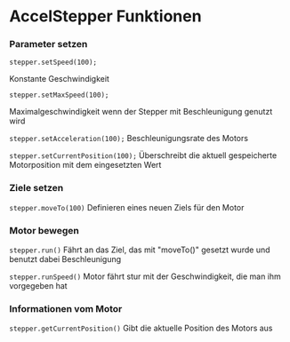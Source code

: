 # AccelStepper Funktionen

### Parameter setzen

`stepper.setSpeed(100);`

Konstante Geschwindigkeit


`stepper.setMaxSpeed(100);`

Maximalgeschwindigkeit wenn der Stepper mit Beschleunigung genutzt wird


`stepper.setAcceleration(100);`
Beschleunigungsrate des Motors


`stepper.setCurrentPosition(100);`
Überschreibt die aktuell gespeicherte Motorposition mit dem eingesetzten Wert


### Ziele setzen

`stepper.moveTo(100)`
Definieren eines neuen Ziels für den Motor


### Motor bewegen

`stepper.run()`
Fährt an das Ziel, das mit "moveTo()" gesetzt wurde und benutzt dabei Beschleunigung

`stepper.runSpeed()`
Motor fährt stur mit der Geschwindigkeit, die man ihm vorgegeben hat


### Informationen vom Motor

`stepper.getCurrentPosition()`
Gibt die aktuelle Position des Motors aus


